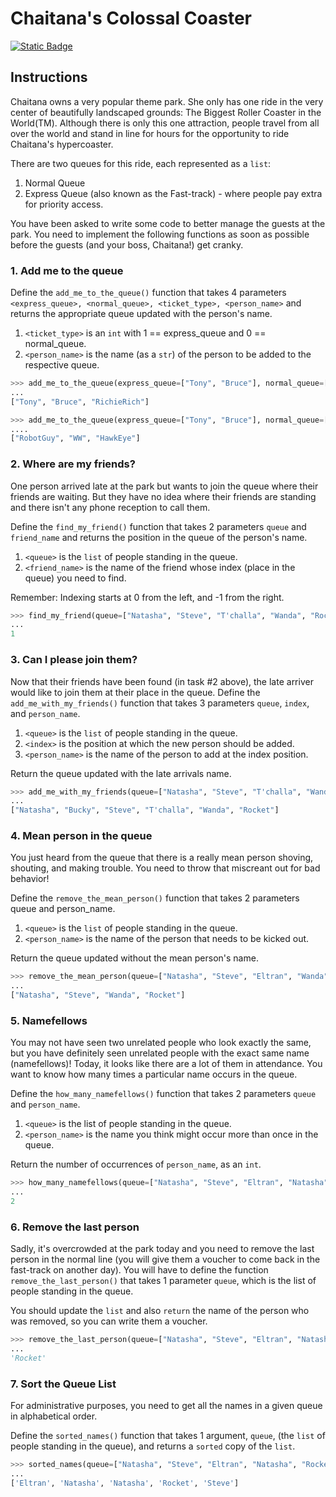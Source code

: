 # Chaitana's Colossal Coaster
[![Static Badge](https://img.shields.io/badge/Link-To%20Exercise-blue)](https://exercism.org/tracks/python/exercises/chaitanas-colossal-coaster)

## Instructions

Chaitana owns a very popular theme park. She only has one ride in the very 
center of beautifully landscaped grounds: The Biggest Roller Coaster in the 
World(TM). Although there is only this one attraction, people travel from all 
over the world and stand in line for hours for the opportunity to ride 
Chaitana's hypercoaster.

There are two queues for this ride, each represented as a `list`:

1. Normal Queue
2. Express Queue (also known as the Fast-track) - where people pay extra for 
priority access.

You have been asked to write some code to better manage the guests at the park. 
You need to implement the following functions as soon as possible before the 
guests (and your boss, Chaitana!) get cranky.

### 1. Add me to the queue

Define the `add_me_to_the_queue()` function that takes 4 parameters 
`<express_queue>, <normal_queue>, <ticket_type>, <person_name>` and returns the 
appropriate queue updated with the person's name.

1. `<ticket_type>` is an `int` with 1 == express_queue and 0 == normal_queue.
2. `<person_name>` is the name (as a `str`) of the person to be added to the 
respective queue.

```python
>>> add_me_to_the_queue(express_queue=["Tony", "Bruce"], normal_queue=["RobotGuy", "WW"], ticket_type=1, person_name="RichieRich")
...
["Tony", "Bruce", "RichieRich"]

>>> add_me_to_the_queue(express_queue=["Tony", "Bruce"], normal_queue=["RobotGuy", "WW"], ticket_type=0, person_name="HawkEye")
....
["RobotGuy", "WW", "HawkEye"]
```

### 2. Where are my friends?

One person arrived late at the park but wants to join the queue where their 
friends are waiting. But they have no idea where their friends are standing and 
there isn't any phone reception to call them.

Define the `find_my_friend()` function that takes 2 parameters `queue` and 
`friend_name` and returns the position in the queue of the person's name.

1. `<queue>` is the `list` of people standing in the queue.
2. `<friend_name>` is the name of the friend whose index (place in the queue) 
you need to find.

Remember: Indexing starts at 0 from the left, and -1 from the right.

```python
>>> find_my_friend(queue=["Natasha", "Steve", "T'challa", "Wanda", "Rocket"], friend_name="Steve")
...
1
```

### 3. Can I please join them?

Now that their friends have been found (in task #2 above), the late arriver 
would like to join them at their place in the queue. Define the 
`add_me_with_my_friends()` function that takes 3 parameters `queue`, `index`, 
and `person_name`.

1. `<queue>` is the `list` of people standing in the queue.
2. `<index>` is the position at which the new person should be added.
3. `<person_name>` is the name of the person to add at the index position.

Return the queue updated with the late arrivals name.

```python
>>> add_me_with_my_friends(queue=["Natasha", "Steve", "T'challa", "Wanda", "Rocket"], index=1, person_name="Bucky")
...
["Natasha", "Bucky", "Steve", "T'challa", "Wanda", "Rocket"]
```

### 4. Mean person in the queue

You just heard from the queue that there is a really mean person shoving, 
shouting, and making trouble. You need to throw that miscreant out for bad 
behavior!

Define the `remove_the_mean_person()` function that takes 2 parameters queue 
and person_name.

1. `<queue>` is the `list` of people standing in the queue.
2. `<person_name>` is the name of the person that needs to be kicked out.

Return the queue updated without the mean person's name.

```python
>>> remove_the_mean_person(queue=["Natasha", "Steve", "Eltran", "Wanda", "Rocket"], person_name="Eltran")
...
["Natasha", "Steve", "Wanda", "Rocket"]
```

### 5. Namefellows

You may not have seen two unrelated people who look exactly the same, but you 
have definitely seen unrelated people with the exact same name (namefellows)! 
Today, it looks like there are a lot of them in attendance. You want to know 
how many times a particular name occurs in the queue.

Define the `how_many_namefellows()` function that takes 2 parameters `queue` 
and `person_name`.

1. `<queue>` is the list of people standing in the queue.
2. `<person_name>` is the name you think might occur more than once in the 
queue.

Return the number of occurrences of `person_name`, as an `int`.

```python
>>> how_many_namefellows(queue=["Natasha", "Steve", "Eltran", "Natasha", "Rocket"], person_name="Natasha")
...
2
```

### 6. Remove the last person

Sadly, it's overcrowded at the park today and you need to remove the last 
person in the normal line (you will give them a voucher to come back in the 
fast-track on another day). You will have to define the function 
`remove_the_last_person()` that takes 1 parameter `queue`, which is the list of 
people standing in the queue.

You should update the `list` and also `return` the name of the person who was 
removed, so you can write them a voucher.

```python
>>> remove_the_last_person(queue=["Natasha", "Steve", "Eltran", "Natasha", "Rocket"])
...
'Rocket'
```

### 7. Sort the Queue List

For administrative purposes, you need to get all the names in a given queue in 
alphabetical order.

Define the `sorted_names()` function that takes 1 argument, `queue`, (the 
`list` of people standing in the queue), and returns a `sorted` copy of the 
`list`.

```python
>>> sorted_names(queue=["Natasha", "Steve", "Eltran", "Natasha", "Rocket"])
...
['Eltran', 'Natasha', 'Natasha', 'Rocket', 'Steve']
```